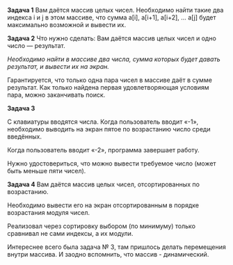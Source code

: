 **Задача 1**
Вам даётся массив целых чисел. Необходимо найти такие два индекса i и j в этом массиве, что сумма a[i], a[i+1], a[i+2], … a[j] будет максимально возможной и вывести их.

**Задача 2**
Что нужно сделать:
Вам даётся массив целых чисел и одно число — результат. 

*Необходимо найти в массиве два числа, сумма которых будет давать результат, и вывести их на экран.* 

Гарантируется, что только одна пара чисел в массиве даёт в сумме результат.
Как только найдена первая удовлетворяющая условиям пара, можно заканчивать поиск.

**Задача 3**

С клавиатуры вводятся числа. Когда пользователь вводит «-1», необходимо выводить на экран пятое по возрастанию число среди введённых. 

Когда пользователь вводит «-2», программа завершает работу.

Нужно удостовериться, что можно вывести требуемое число (может быть меньше пяти чисел).

**Задача 4**
Вам даётся массив целых чисел, отсортированных по возрастанию. 

Необходимо вывести его на экран отсортированным в порядке возрастания модуля чисел.

Реализовал через сортировку выбором (по минимуму) только сравнивал не сами индексы, а их модули.

Интереснее всего была задача № 3, там пришлось делать перемещения внутри массива. И заодно вспомнить, что массив - динамический.
